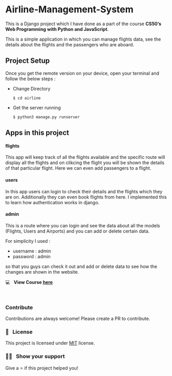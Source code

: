# Airline-Management-System

This is a Django project which I have done as a part of the course **CS50’s Web Programming with Python and JavaScript**.

This is a simple application in which you can manage flights data, see the details about the flights and the passengers who are aboard.

## Project Setup

Once you get the remote version on your device, open your terminal and follow the below steps :

- Change Directory 

  ```change directory
  $ cd airline
  ```

- Get the server running

  ```runserver
  $ python3 manage.py runserver
  ```

## Apps in this project

#### flights
This app will keep track of all the flights available and the specific route will display all the flights and on clikcing the flight you will be shown the details of that particular flight. Here we can even add passengers to a flight.

#### users
In this app users can login to check their details and the flights which they are on. Additionally they can even book flights from here. I implemented this to learn how authentication works in django.

#### admin 
This is a route where you can login and see the data about all the models (Flights, Users and Airports) and you can add or delete certain data. 

For simplicity I used :

- username : admin
- password : admin

so that you guys can check it out and add or delete data to see how the changes are shown in the website.

:computer: &nbsp; **View Course [here](https://www.edx.org/course/cs50s-web-programming-with-python-and-javascript)**

&nbsp;

### Contribute

Contributions are always welcome! Please create a PR to contribute.

### :pencil: &nbsp; License

This project is licensed under [MIT](https://opensource.org/licenses/MIT) license.

### :man_astronaut: &nbsp; Show your support

Give a ⭐️ if this project helped you!
